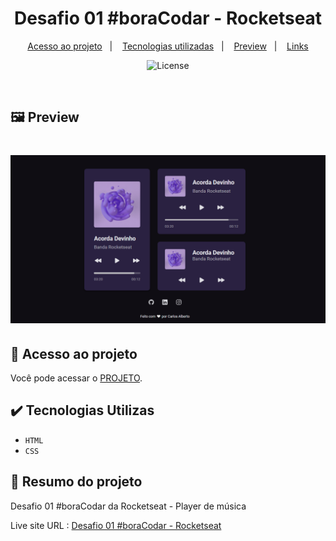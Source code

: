 <h1 align="center"> Desafio 01 #boraCodar - Rocketseat  </h1>

 <p align="center"> 
    <a href="#-acesso-ao-projeto">Acesso ao projeto</a>&nbsp;&nbsp;&nbsp;|&nbsp;&nbsp;&nbsp; 
    <a href="#-tecnologias-utilizadas">Tecnologias utilizadas</a>&nbsp;&nbsp;&nbsp;|&nbsp;&nbsp;&nbsp;
    <a href="#-preview">Preview</a>&nbsp;&nbsp;&nbsp;|&nbsp;&nbsp;&nbsp;  
    <a href="#-links">Links</a> 
  </p>
  
  <p align="center"> 
   <img alt="License" src="https://img.shields.io/static/v1?label=license&message=MIT&color=49AA26&labelColor=000000"> 
 </p> 
  
 <br>
  
  ## 🖼️ Preview
  
  <h1 align="center">
  <img alt="Preview" src=".github/preview.png" />
  </h1>
  
  ## 📁 Acesso ao projeto
  
  Você pode acessar o [PROJETO](https://github.com/carlosalbertojusto/bora-codar-desafio-01).
  
  ## ✔️ Tecnologias Utilizas
  
 - ``HTML`` 
 - ``CSS`` 

  ## 🧾 Resumo do projeto
  
  Desafio 01 #boraCodar da Rocketseat - Player de música 
  
  Live site URL :  [Desafio 01 #boraCodar - Rocketseat ](https://carlosalbertojusto.github.io/bora-codar-desafio-01/)
  